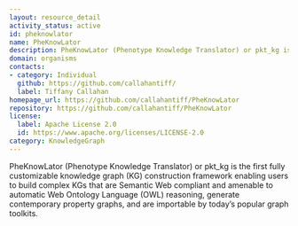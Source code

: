 ```yaml
---
layout: resource_detail
activity_status: active
id: pheknowlator
name: PheKnowLator
description: PheKnowLator (Phenotype Knowledge Translator) or pkt_kg is the first fully customizable knowledge graph (KG) construction framework enabling users to build complex KGs that are Semantic Web compliant and amenable to automatic Web Ontology Language (OWL) reasoning, generate contemporary property graphs, and are importable by today’s popular graph toolkits.
domain: organisms
contacts:
- category: Individual
  github: https://github.com/callahantiff/
  label: Tiffany Callahan
homepage_url: https://github.com/callahantiff/PheKnowLator
repository: https://github.com/callahantiff/PheKnowLator
license:
  label: Apache License 2.0
  id: https://www.apache.org/licenses/LICENSE-2.0
category: KnowledgeGraph
---
```


PheKnowLator (Phenotype Knowledge Translator) or pkt_kg is the first fully customizable 
knowledge graph (KG) construction framework enabling users to build complex KGs that 
are Semantic Web compliant and amenable to automatic Web Ontology Language (OWL) 
reasoning, generate contemporary property graphs, and are importable by today’s popular 
graph toolkits.
